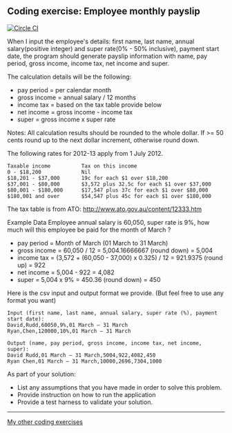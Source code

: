 ## Coding exercise: Employee monthly payslip

[![Circle CI](https://circleci.com/gh/pokle/coding-exercise-employee-monthly-payslip.png?style=badge)](https://circleci.com/gh/pokle/coding-exercise-employee-monthly-payslip)

When I input the employee's details: first name, last name, annual salary(positive integer) and super rate(0% - 50% inclusive), payment start date, the program should generate payslip information with name, pay period,  gross income, income tax, net income and super.

The calculation details will be the following:
* pay period = per calendar month
* gross income = annual salary / 12 months
* income tax = based on the tax table provide below
* net income = gross income - income tax
* super = gross income x super rate

Notes: All calculation results should be rounded to the whole dollar. If >= 50 cents round up to the next dollar increment, otherwise round down.


The following rates for 2012-13 apply from 1 July 2012.

    Taxable income          Tax on this income
    0 - $18,200             Nil
    $18,201 - $37,000       19c for each $1 over $18,200
    $37,001 - $80,000       $3,572 plus 32.5c for each $1 over $37,000
    $80,001 - $180,000      $17,547 plus 37c for each $1 over $80,000
    $180,001 and over       $54,547 plus 45c for each $1 over $180,000

The tax table is from ATO: http://www.ato.gov.au/content/12333.htm

Example Data
Employee annual salary is 60,050, super rate is 9%, how much will this employee be paid for the month of March ?
- pay period = Month of March (01 March to 31 March)
- gross income = 60,050 / 12 = 5,004.16666667 (round down) = 5,004
- income tax = (3,572 + (60,050 - 37,000) x 0.325) / 12  = 921.9375 (round up) = 922
- net income = 5,004 - 922 = 4,082
- super = 5,004 x 9% = 450.36 (round down) = 450

Here is the csv input and output format we provide. (But feel free to use any format you want)

    Input (first name, last name, annual salary, super rate (%), payment start date):
    David,Rudd,60050,9%,01 March – 31 March
    Ryan,Chen,120000,10%,01 March – 31 March
    
    Output (name, pay period, gross income, income tax, net income, super):
    David Rudd,01 March – 31 March,5004,922,4082,450
    Ryan Chen,01 March – 31 March,10000,2696,7304,1000

As part of your solution:
- List any assumptions that you have made in order to solve this problem.
- Provide instruction on how to run the application
- Provide a test harness to validate your solution.


----
[My other coding exercises](https://github.com/search?q=user%3Apokle+coding-exercise)
